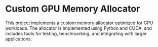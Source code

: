 # Custom GPU Memory Allocator

This project implements a custom memory allocator optimized for GPU workloads. The allocator is implemented using Python and CUDA, and includes tools for testing, benchmarking, and integrating with larger applications.
